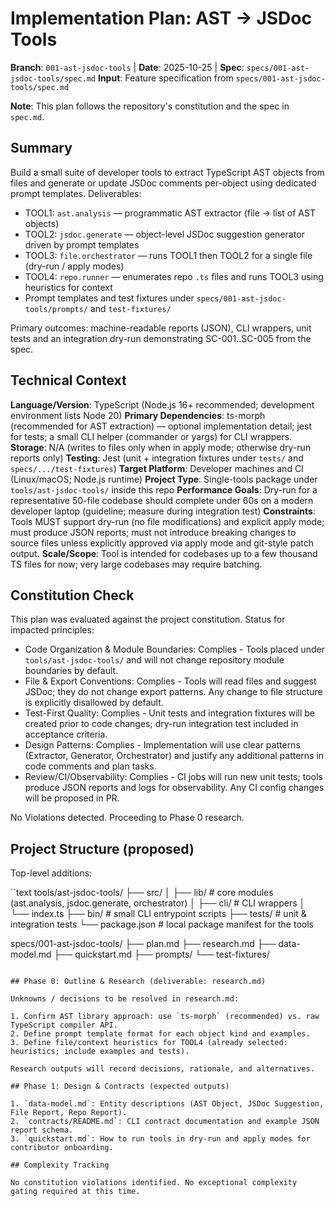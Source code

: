 # Implementation Plan: AST → JSDoc Tools

**Branch**: `001-ast-jsdoc-tools` | **Date**: 2025-10-25 | **Spec**: `specs/001-ast-jsdoc-tools/spec.md`
**Input**: Feature specification from `specs/001-ast-jsdoc-tools/spec.md`

**Note**: This plan follows the repository's constitution and the spec in `spec.md`.

## Summary

Build a small suite of developer tools to extract TypeScript AST objects from files and generate
or update JSDoc comments per-object using dedicated prompt templates. Deliverables:

- TOOL1: `ast.analysis` — programmatic AST extractor (file → list of AST objects)
- TOOL2: `jsdoc.generate` — object-level JSDoc suggestion generator driven by prompt templates
- TOOL3: `file.orchestrator` — runs TOOL1 then TOOL2 for a single file (dry-run / apply modes)
- TOOL4: `repo.runner` — enumerates repo `.ts` files and runs TOOL3 using heuristics for context
- Prompt templates and test fixtures under `specs/001-ast-jsdoc-tools/prompts/` and `test-fixtures/`

Primary outcomes: machine-readable reports (JSON), CLI wrappers, unit tests and an integration
dry-run demonstrating SC-001..SC-005 from the spec.

## Technical Context

**Language/Version**: TypeScript (Node.js 16+ recommended; development environment lists Node 20)
**Primary Dependencies**: ts-morph (recommended for AST extraction) — optional implementation
  detail; jest for tests; a small CLI helper (commander or yargs) for CLI wrappers.
**Storage**: N/A (writes to files only when in apply mode; otherwise dry-run reports only)
**Testing**: Jest (unit + integration fixtures under `tests/` and `specs/.../test-fixtures`)
**Target Platform**: Developer machines and CI (Linux/macOS; Node.js runtime)
**Project Type**: Single-tools package under `tools/ast-jsdoc-tools/` inside this repo
**Performance Goals**: Dry-run for a representative 50-file codebase should complete under 60s on
  a modern developer laptop (guideline; measure during integration test)
**Constraints**: Tools MUST support dry-run (no file modifications) and explicit apply mode; must
  produce JSON reports; must not introduce breaking changes to source files unless explicitly
  approved via apply mode and git-style patch output.
**Scale/Scope**: Tool is intended for codebases up to a few thousand TS files for now; very large
codebases may require batching.

## Constitution Check

This plan was evaluated against the project constitution. Status for impacted principles:

- Code Organization & Module Boundaries: Complies - Tools placed under `tools/ast-jsdoc-tools/` and
  will not change repository module boundaries by default.
- File & Export Conventions: Complies - Tools will read files and suggest JSDoc; they do not
  change export patterns. Any change to file structure is explicitly disallowed by default.
- Test-First Quality: Complies - Unit tests and integration fixtures will be created prior to code
  changes; dry-run integration test included in acceptance criteria.
- Design Patterns: Complies - Implementation will use clear patterns (Extractor, Generator, Orchestrator)
  and justify any additional patterns in code comments and plan tasks.
- Review/CI/Observability: Complies - CI jobs will run new unit tests; tools produce JSON reports and
  logs for observability. Any CI config changes will be proposed in PR.

No Violations detected. Proceeding to Phase 0 research.

## Project Structure (proposed)

Top-level additions:

``text
tools/ast-jsdoc-tools/
├── src/
│   ├── lib/                 # core modules (ast.analysis, jsdoc.generate, orchestrator)
│   ├── cli/                 # CLI wrappers
│   └── index.ts
├── bin/                     # small CLI entrypoint scripts
├── tests/                   # unit & integration tests
└── package.json             # local package manifest for the tools

specs/001-ast-jsdoc-tools/
├── plan.md
├── research.md
├── data-model.md
├── quickstart.md
├── prompts/
└── test-fixtures/
```

## Phase 0: Outline & Research (deliverable: research.md)

Unknowns / decisions to be resolved in research.md:

1. Confirm AST library approach: use `ts-morph` (recommended) vs. raw TypeScript compiler API.
2. Define prompt template format for each object kind and examples.
3. Define file/context heuristics for TOOL4 (already selected: heuristics; include examples and tests).

Research outputs will record decisions, rationale, and alternatives.

## Phase 1: Design & Contracts (expected outputs)

1. `data-model.md`: Entity descriptions (AST Object, JSDoc Suggestion, File Report, Repo Report).
2. `contracts/README.md`: CLI contract documentation and example JSON report schema.
3. `quickstart.md`: How to run tools in dry-run and apply modes for contributor onboarding.

## Complexity Tracking

No constitution violations identified. No exceptional complexity gating required at this time.

